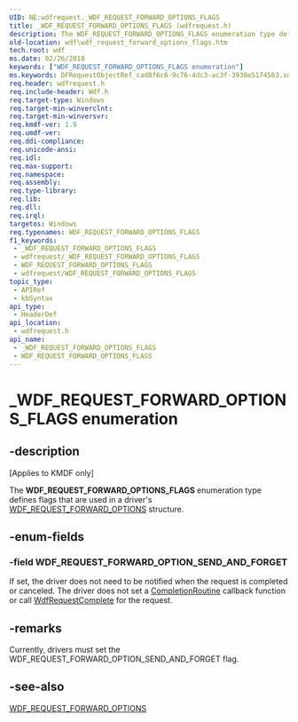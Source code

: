 ```yaml
---
UID: NE:wdfrequest._WDF_REQUEST_FORWARD_OPTIONS_FLAGS
title: _WDF_REQUEST_FORWARD_OPTIONS_FLAGS (wdfrequest.h)
description: The WDF_REQUEST_FORWARD_OPTIONS_FLAGS enumeration type defines flags that are used in a driver's WDF_REQUEST_FORWARD_OPTIONS structure.
old-location: wdf\wdf_request_forward_options_flags.htm
tech.root: wdf
ms.date: 02/26/2018
keywords: ["WDF_REQUEST_FORWARD_OPTIONS_FLAGS enumeration"]
ms.keywords: DFRequestObjectRef_cad8f6c6-9c76-4dc3-ac3f-3938e5174563.xml, WDF_REQUEST_FORWARD_OPTIONS_FLAGS, WDF_REQUEST_FORWARD_OPTIONS_FLAGS enumeration, WDF_REQUEST_FORWARD_OPTION_SEND_AND_FORGET, _WDF_REQUEST_FORWARD_OPTIONS_FLAGS, kmdf.wdf_request_forward_options_flags, wdf.wdf_request_forward_options_flags, wdfrequest/WDF_REQUEST_FORWARD_OPTIONS_FLAGS, wdfrequest/WDF_REQUEST_FORWARD_OPTION_SEND_AND_FORGET
req.header: wdfrequest.h
req.include-header: Wdf.h
req.target-type: Windows
req.target-min-winverclnt: 
req.target-min-winversvr: 
req.kmdf-ver: 1.9
req.umdf-ver: 
req.ddi-compliance: 
req.unicode-ansi: 
req.idl: 
req.max-support: 
req.namespace: 
req.assembly: 
req.type-library: 
req.lib: 
req.dll: 
req.irql: 
targetos: Windows
req.typenames: WDF_REQUEST_FORWARD_OPTIONS_FLAGS
f1_keywords:
 - _WDF_REQUEST_FORWARD_OPTIONS_FLAGS
 - wdfrequest/_WDF_REQUEST_FORWARD_OPTIONS_FLAGS
 - WDF_REQUEST_FORWARD_OPTIONS_FLAGS
 - wdfrequest/WDF_REQUEST_FORWARD_OPTIONS_FLAGS
topic_type:
 - APIRef
 - kbSyntax
api_type:
 - HeaderDef
api_location:
 - wdfrequest.h
api_name:
 - _WDF_REQUEST_FORWARD_OPTIONS_FLAGS
 - WDF_REQUEST_FORWARD_OPTIONS_FLAGS
---
```


# _WDF_REQUEST_FORWARD_OPTIONS_FLAGS enumeration


## -description

<p class="CCE_Message">[Applies to KMDF only]</p>

The <b>WDF_REQUEST_FORWARD_OPTIONS_FLAGS</b> enumeration type defines flags that are used in a driver's <a href="/windows-hardware/drivers/ddi/wdfrequest/ns-wdfrequest-_wdf_request_forward_options">WDF_REQUEST_FORWARD_OPTIONS</a> structure.

## -enum-fields

### -field WDF_REQUEST_FORWARD_OPTION_SEND_AND_FORGET

If set, the driver does not need to be notified when the request is completed or canceled. The driver does not set a <a href="/windows-hardware/drivers/ddi/wdfrequest/nc-wdfrequest-evt_wdf_request_completion_routine">CompletionRoutine</a> callback function or call <a href="/windows-hardware/drivers/ddi/wdfrequest/nf-wdfrequest-wdfrequestcomplete">WdfRequestComplete</a> for the request.

## -remarks

Currently, drivers must set the WDF_REQUEST_FORWARD_OPTION_SEND_AND_FORGET flag.

## -see-also

<a href="/windows-hardware/drivers/ddi/wdfrequest/ns-wdfrequest-_wdf_request_forward_options">WDF_REQUEST_FORWARD_OPTIONS</a>

